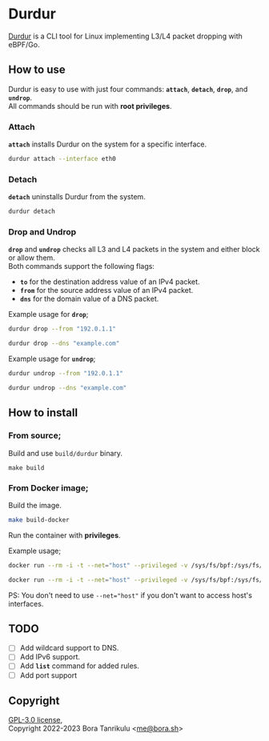# Durdur

[Durdur](https://www.youtube.com/watch?v=sF0QweCoaMo) is a CLI tool for Linux implementing L3/L4 packet dropping with eBPF/Go.

## How to use

Durdur is easy to use with just four commands: **`attach`**, **`detach`**, **`drop`**, and **`undrop`**.  
All commands should be run with **root privileges**.

### Attach

**`attach`** installs Durdur on the system for a specific interface.

```sh
durdur attach --interface eth0
```

### Detach

**`detach`** uninstalls Durdur from the system.

```sh
durdur detach
```

### Drop and Undrop

**`drop`** and **`undrop`** checks all L3 and L4 packets in the system and either block or allow them.  
Both commands support the following flags:  

- **`to`** for the destination address value of an IPv4 packet.
- **`from`** for the source address value of an IPv4 packet.
- **`dns`** for the domain value of a DNS packet.

Example usage for **`drop`**;

```sh
durdur drop --from "192.0.1.1"
```

```sh
durdur drop --dns "example.com"
```

Example usage for **`undrop`**;

```sh
durdur undrop --from "192.0.1.1"
```

```sh
durdur undrop --dns "example.com"
```

## How to install

### From source;

Build and use `build/durdur` binary.

```
make build
```

### From Docker image;

Build the image.  
```sh
make build-docker
```

Run the container with **privileges**.  

Example usage;  

```sh
docker run --rm -i -t --net="host" --privileged -v /sys/fs/bpf:/sys/fs/bpf durdur -- attach -i eth0
```

```sh
docker run --rm -i -t --net="host" --privileged -v /sys/fs/bpf:/sys/fs/bpf durdur -- drop --dns "example"
```

PS: You don't need to use `--net="host"` if you don't want to access host's interfaces.

## TODO

- [ ] Add wildcard support to DNS.
- [ ] Add IPv6 support.
- [ ] Add **`list`** command for added rules.
- [ ] Add port support

## Copyright

[GPL-3.0 license](https://github.com/boratanrikulu/durdur/blob/main/LICENSE),  
Copyright 2022-2023 Bora Tanrikulu <[me@bora.sh](mailto:me@bora.sh)>
